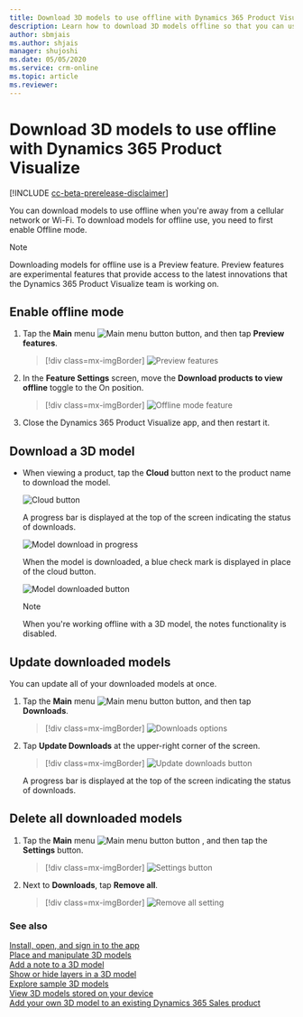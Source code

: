 ```yaml
---
title: Download 3D models to use offline with Dynamics 365 Product Visualize
description: Learn how to download 3D models offline so that you can use them when you don't have access to a network.
author: sbmjais
ms.author: shjais
manager: shujoshi
ms.date: 05/05/2020
ms.service: crm-online
ms.topic: article
ms.reviewer:
---
```


# Download 3D models to use offline with Dynamics 365 Product Visualize

[!INCLUDE [cc-beta-prerelease-disclaimer](../includes/cc-beta-prerelease-disclaimer.md)]

You can download models to use offline when you're away from a cellular network or Wi-Fi. To download models for offline use, you need to first enable Offline mode.

> [!NOTE]
> Downloading models for offline use is a Preview feature. Preview features are experimental features that provide access to the latest innovations that the Dynamics 365 Product Visualize team is working on.

## Enable offline mode

1. Tap the **Main** menu ![Main menu button](media/hamburger-icon.png "Main menu button") button, and then tap **Preview features**.

   > [!div class=mx-imgBorder]
   > ![Preview features](media/preview-features.png "Preview features")

2. In the **Feature Settings** screen, move the **Download products to view offline** toggle to the On position.

   > [!div class=mx-imgBorder]
   > ![Offline mode feature](media/offline-mode.png "Offline mode feature")
   
3. Close the Dynamics 365 Product Visualize app, and then restart it.

## Download a 3D model

- When viewing a product, tap the **Cloud** button next to the product name to download the model.

   ![Cloud button](media/cloud-button.PNG "Cloud button")
   
   A progress bar is displayed at the top of the screen indicating the status of downloads.

   ![Model download in progress](media/model-download-progress.PNG "Model download in progress")
   
   When the model is downloaded, a blue check mark is displayed in place of the cloud button.
   
   ![Model downloaded button](media/model-downloaded.PNG "Model downloaded button")
   
   > [!NOTE]
   > When you're working offline with a 3D model, the notes functionality is disabled.

## Update downloaded models

You can update all of your downloaded models at once.

1.	Tap the **Main** menu ![Main menu button](media/hamburger-icon.png "Main menu button") button, and then tap **Downloads**.

      > [!div class=mx-imgBorder]
      > ![Downloads options](media/downloads-option.png "Downloads options")

2.	Tap **Update Downloads** at the upper-right corner of the screen.

      > [!div class=mx-imgBorder]
      > ![Update downloads button](media/update-downloads.png "Update downloads button")

      A progress bar is displayed at the top of the screen indicating the status of downloads.

## Delete all downloaded models

1. Tap the **Main** menu ![Main menu button](media/hamburger-icon.png "Main menu button") button , and then tap the **Settings** button.

      > [!div class=mx-imgBorder]
      > ![Settings button](media/edit-account-settings.png "Settings button")

2. Next to **Downloads**, tap **Remove all**.

      > [!div class=mx-imgBorder]
      > ![Remove all setting](media/remove-all-setting.png "Remove all setting")

### See also

[Install, open, and sign in to the app](sign-in.md)<br>
[Place and manipulate 3D models](manipulate-models.md)<br>
[Add a note to a 3D model](add-note.md)<br>
[Show or hide layers in a 3D model](layers.md)<br>
[Explore sample 3D models](explore-samples.md)<br>
[View 3D models stored on your device](browse-models.md)<br>
[Add your own 3D model to an existing Dynamics 365 Sales product](add-model.md)
